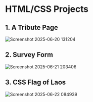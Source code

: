 # HTML/CSS Projects

## 1. A Tribute Page
   ![Screenshot 2025-06-20 131204](https://github.com/user-attachments/assets/2d870bee-bf65-45c7-945e-b1de824dbf2d)

## 2. Survey Form
   ![Screenshot 2025-06-21 203406](https://github.com/user-attachments/assets/8987a297-3729-4209-8c70-8be82a310957)

## 3. CSS Flag of Laos
   ![Screenshot 2025-06-22 084939](https://github.com/user-attachments/assets/e47c8174-ca43-4e96-8d94-87c8fa388c9c)
